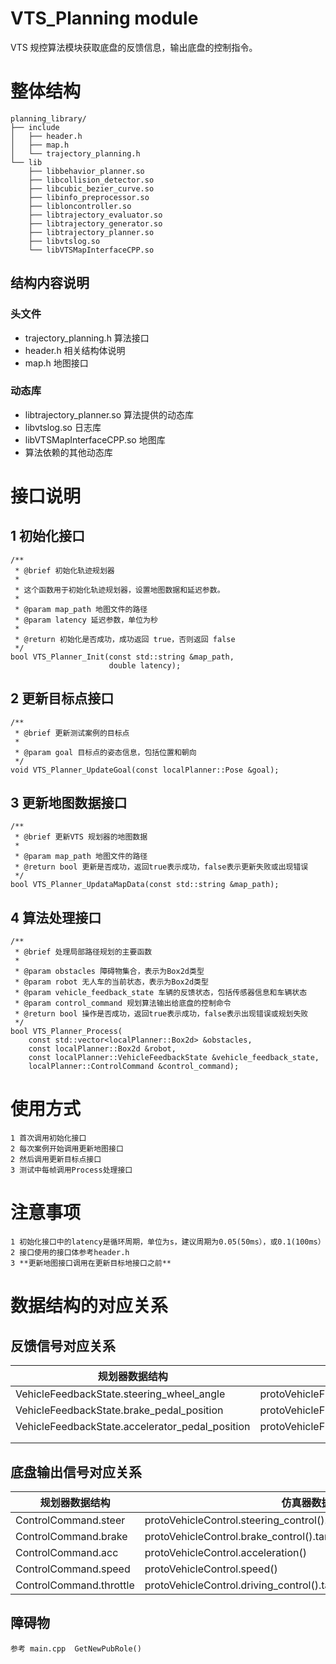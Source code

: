 # VTS_Planning module
VTS 规控算法模块获取底盘的反馈信息，输出底盘的控制指令。  

# 整体结构
```
planning_library/
├── include
│   ├── header.h
│   ├── map.h
│   └── trajectory_planning.h
└── lib
    ├── libbehavior_planner.so
    ├── libcollision_detector.so
    ├── libcubic_bezier_curve.so
    ├── libinfo_preprocessor.so
    ├── libloncontroller.so
    ├── libtrajectory_evaluator.so
    ├── libtrajectory_generator.so
    ├── libtrajectory_planner.so
    ├── libvtslog.so
    └── libVTSMapInterfaceCPP.so
```
## 结构内容说明
### 头文件
- trajectory_planning.h 算法接口
- header.h 相关结构体说明   
- map.h 地图接口
### 动态库
- libtrajectory_planner.so 算法提供的动态库
- libvtslog.so 日志库
- libVTSMapInterfaceCPP.so 地图库 
- 算法依赖的其他动态库
# 接口说明
## 1 初始化接口
```
/**
 * @brief 初始化轨迹规划器
 *
 * 这个函数用于初始化轨迹规划器，设置地图数据和延迟参数。
 *
 * @param map_path 地图文件的路径
 * @param latency 延迟参数，单位为秒
 *
 * @return 初始化是否成功，成功返回 true，否则返回 false
 */
bool VTS_Planner_Init(const std::string &map_path,
                      double latency);
```
## 2 更新目标点接口
```
/**
 * @brief 更新测试案例的目标点
 *
 * @param goal 目标点的姿态信息，包括位置和朝向
 */
void VTS_Planner_UpdateGoal(const localPlanner::Pose &goal);
```
## 3 更新地图数据接口
```
/**
 * @brief 更新VTS 规划器的地图数据
 *
 * @param map_path 地图文件的路径
 * @return bool 更新是否成功，返回true表示成功，false表示更新失败或出现错误
 */
bool VTS_Planner_UpdataMapData(const std::string &map_path);
```
## 4 算法处理接口
```
/**
 * @brief 处理局部路径规划的主要函数
 *
 * @param obstacles 障碍物集合，表示为Box2d类型
 * @param robot 无人车的当前状态，表示为Box2d类型
 * @param vehicle_feedback_state 车辆的反馈状态，包括传感器信息和车辆状态
 * @param control_command 规划算法输出给底盘的控制命令
 * @return bool 操作是否成功，返回true表示成功，false表示出现错误或规划失败
 */
bool VTS_Planner_Process(
    const std::vector<localPlanner::Box2d> &obstacles,
    const localPlanner::Box2d &robot,
    const localPlanner::VehicleFeedbackState &vehicle_feedback_state,
    localPlanner::ControlCommand &control_command);
```
# 使用方式
```
1 首次调用初始化接口
2 每次案例开始调用更新地图接口
2 然后调用更新目标点接口
3 测试中每帧调用Process处理接口
```
# 注意事项
```
1 初始化接口中的latency是循环周期，单位为s，建议周期为0.05(50ms），或0.1(100ms）
2 接口使用的接口体参考header.h
3 **更新地图接口调用在更新目标地接口之前**
```
# 数据结构的对应关系

## 反馈信号对应关系

| 规划器数据结构                                  | 仿真器数据结构                                               |
| ----------------------------------------------- | ------------------------------------------------------------ |
| VehicleFeedbackState.steering_wheel_angle       | protoVehicleFB.steering_feedback().steering_wheel_angle()    |
| VehicleFeedbackState.brake_pedal_position       | protoVehicleFB.brake_feedback().brake_pedal_position()       |
| VehicleFeedbackState.accelerator_pedal_position | protoVehicleFB.driving_feedback().accelerator_pedal_position() |
|                                                 |                                                              |
|                                                 |                                                              |

## 底盘输出信号对应关系

| 规划器数据结构          | 仿真器数据结构                                               |
| ----------------------- | ------------------------------------------------------------ |
| ControlCommand.steer    | protoVehicleControl.steering_control().target_steering_wheel_angle() |
| ControlCommand.brake    | protoVehicleControl.brake_control().target_brake_pedal_position() |
| ControlCommand.acc      | protoVehicleControl.acceleration()                           |
| ControlCommand.speed    | protoVehicleControl.speed()                                  |
| ControlCommand.throttle | protoVehicleControl.driving_control().target_accelerator_pedal_position() |

## 障碍物

```
参考 main.cpp  GetNewPubRole()
```

